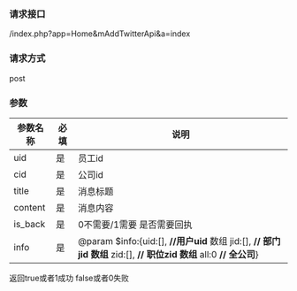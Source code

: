 ### **请求接口**
/index.php?app=Home&mAddTwitterApi&a=index

### **请求方式**
post


### **参数**
| 参数名称  |必填|     说明      |
|------|-----|------|
| uid     | 是 |   员工id   |
| cid     | 是 |   公司id   |
| title     | 是 |  消息标题  |
| content     | 是 |   消息内容 |
| is_back     | 是 |   0不需要/1需要 是否需要回执 |
| info     | 是 |   @param $info:{uid:[],  **//用户uid**  数组     jid:[],  **// 部门jid  数组**     zid:[],  **// 职位zid 数组**     all:0   **// 全公司**} |



返回true或者1成功   false或者0失败